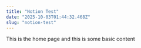 ```yaml
---
title: "Notion Test"
date: "2025-10-03T01:44:32.468Z"
slug: "notion-test"
---
```



This is the home page and this is some basic content

